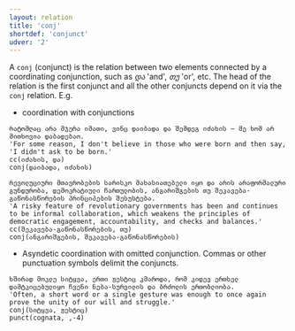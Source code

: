 ```yaml
---
layout: relation
title: 'conj'
shortdef: 'conjunct'
udver: '2'
---
```


A `conj` (conjunct) is the relation between two elements connected by a coordinating conjunction, such as *და* 'and', *თუ* 'or', etc. The head of the relation is the first conjunct and all the other conjuncts depend on it via the <code>conj</code> relation. E.g.

* coordination with conjunctions

~~~ sdparse
რატომღაც არა მჯერა იმათი, ვინც დაიბადა და შემდეგ იძახის – მე ხომ არ მითხოვია დაბადებაო.
'For some reason, I don't believe in those who were born and then say, 'I didn't ask to be born.'
cc(იძახის, და)
conj(დაიბადა, იძახის)
~~~
~~~ sdparse
რევოლუციური მთავრობების სარისკო მახასიათებელი იყო და არის არაფორმალური გუნდურობა, დემოკრატიული ჩართულობის, ანგარიშგების თუ შეკავება-გაწონასწორების პრინციპების შესუსტება.
'A risky feature of revolutionary governments has been and continues to be informal collaboration, which weakens the principles of democratic engagement, accountability, and checks and balances.'
cc(შეკავება-გაწონასწორების, თუ)
conj(ანგარიშგების, შეკავება-გაწონასწორების)
~~~

* Asyndetic coordination with omitted conjunction. Commas or other punctuation symbols delimit the conjuncts. 

~~~ sdparse
ხშირად მოკლე სიტყვა, ერთი ჟესტიც კმაროდა, რომ კიდევ ერთხელ დამტკიცებულიყო ჩვენი ნება-სურვილის და ბრძოლის ერთობლიობა.
'Often, a short word or a single gesture was enough to once again prove the unity of our will and struggle.'
conj(სიტყვა, ჟესტიც)
punct(cognata, ,-4)
~~~
<!-- Interlanguage links updated Po 6. listopadu 2023, 21:42:40 CET -->
